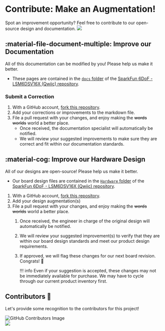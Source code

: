 # Contribute: Make an Augmentation!
Spot an improvement opportunity? Feel free to contribute to our open-source design and documentation. <a href="https://github.com/sparkfun/SparkFun_6DoF_LSM6DSV16X/pulls" alt="Pull Requests"><img src="https://img.shields.io/github/issues-pr/sparkfun/https://github.com/sparkfun/SparkFun_6DoF_LSM6DSV16X.svg" /></a>


## :material-file-document-multiple:&nbsp;Improve our Documentation
All of this documentation can be modified by you! Please help us make it better.

* These pages are contained in the [`docs` folder](https://github.com/sparkfun/SparkFun_6DoF_LSM6DSV16X/tree/main/docs) of the [SparkFun 6DoF - LSM6DSV16X (Qwiic) repository](https://github.com/sparkfun/SparkFun_6DoF_LSM6DSV16X).

### Submit a Correction

1. With a GitHub account, [fork this repository](https://github.com/sparkfun/SparkFun_6DoF_LSM6DSV16X/fork).
2. Add your corrections or improvements to the markdown file.
3. File a pull request with your changes, and enjoy making the ~~words~~ ~~worlds~~ world a better place.
	* Once received, the documentation specialist will automatically be notified.
	* We will review your suggested improvements to make sure they are correct and fit within our documentation standards.

## :material-cog:&nbsp;Improve our Hardware Design
All of our designs are open-source! Please help us make it better.

* Our board design files are contained in the [`Hardware` folder](https://github.com/sparkfun/SparkFun_6DoF_LSM6DSV16X/tree/main/Hardware) of the [SparkFun 6DoF - LSM6DSV16X (Qwiic) repository](https://github.com/sparkfun/SparkFun_6DoF_LSM6DSV16X).

1. With a GitHub account, [fork this repository](https://github.com/sparkfun/SparkFun_6DoF_LSM6DSV16X/fork).
2. Add your design augmentation(s)
3. File a pull request with your changes, and enjoy making the ~~words~~ ~~worlds~~ world a better place.
	1. Once received, the engineer in charge of the original design will automatically be notified.
	2. We will review your suggested improvement(s) to verify that they are within our board design standards and meet our product design requirements.
	3. If approved, we will flag these changes for our next board revision. Congrats! 🍻

		!!! info
			Even if your suggestion is accepted, these changes may not be immediately available for purchase. We may have to cycle through our current product inventory first.


## Contributors&nbsp;:clap:
Let's provide some recognition to the contributors for this project!

![GitHub Contributors Image](https://contrib.rocks/image?repo=sparkfun)
<br>
<a href="https://github.com/sparkfun/SparkFun_6DoF_LSM6DSV16X/pulls" alt="Pull Requests"><img src="https://github.com/sparkfun/SparkFun_6DoF_LSM6DSV16X.svg" /></a>
